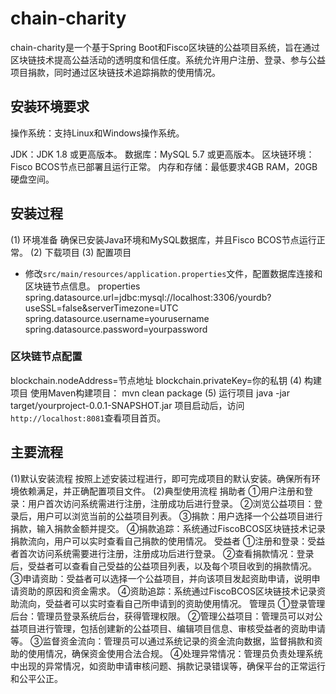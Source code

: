 # chain-charity
chain-charity是一个基于Spring Boot和Fisco区块链的公益项目系统，旨在通过区块链技术提高公益活动的透明度和信任度。系统允许用户注册、登录、参与公益项目捐款，同时通过区块链技术追踪捐款的使用情况。
## 安装环境要求
操作系统：支持Linux和Windows操作系统。

JDK：JDK 1.8 或更高版本。
数据库：MySQL 5.7 或更高版本。
区块链环境：Fisco BCOS节点已部署且运行正常。
内存和存储：最低要求4GB RAM，20GB硬盘空间。
## 安装过程
(1) 环境准备
确保已安装Java环境和MySQL数据库，并且Fisco BCOS节点运行正常。
(2) 下载项目
(3) 配置项目
- 修改`src/main/resources/application.properties`文件，配置数据库连接和区块链节点信息。
properties
spring.datasource.url=jdbc:mysql://localhost:3306/yourdb?useSSL=false&serverTimezone=UTC
spring.datasource.username=yourusername
spring.datasource.password=yourpassword
### 区块链节点配置
blockchain.nodeAddress=节点地址
blockchain.privateKey=你的私钥
(4) 构建项目
使用Maven构建项目：
mvn clean package
(5) 运行项目
java -jar target/yourproject-0.0.1-SNAPSHOT.jar
项目启动后，访问`http://localhost:8081`查看项目首页。
## 主要流程
(1)默认安装流程
按照上述安装过程进行，即可完成项目的默认安装。确保所有环境依赖满足，并正确配置项目文件。
(2)典型使用流程
捐助者
①用户注册和登录：用户首次访问系统需进行注册，注册成功后进行登录。
②浏览公益项目：登录后，用户可以浏览当前的公益项目列表。
③捐款：用户选择一个公益项目进行捐款，输入捐款金额并提交。
④捐款追踪：系统通过FiscoBCOS区块链技术记录捐款流向，用户可以实时查看自己捐款的使用情况。
受益者
①注册和登录：受益者首次访问系统需要进行注册，注册成功后进行登录。
②查看捐款情况：登录后，受益者可以查看自己受益的公益项目列表，以及每个项目收到的捐款情况。
③申请资助：受益者可以选择一个公益项目，并向该项目发起资助申请，说明申请资助的原因和资金需求。
④资助追踪：系统通过FiscoBCOS区块链技术记录资助流向，受益者可以实时查看自己所申请到的资助使用情况。
管理员
①登录管理后台：管理员登录系统后台，获得管理权限。
②管理公益项目：管理员可以对公益项目进行管理，包括创建新的公益项目、编辑项目信息、审核受益者的资助申请等。
③监督资金流向：管理员可以通过系统记录的资金流向数据，监督捐款和资助的使用情况，确保资金使用合法合规。
④处理异常情况：管理员负责处理系统中出现的异常情况，如资助申请审核问题、捐款记录错误等，确保平台的正常运行和公平公正。
